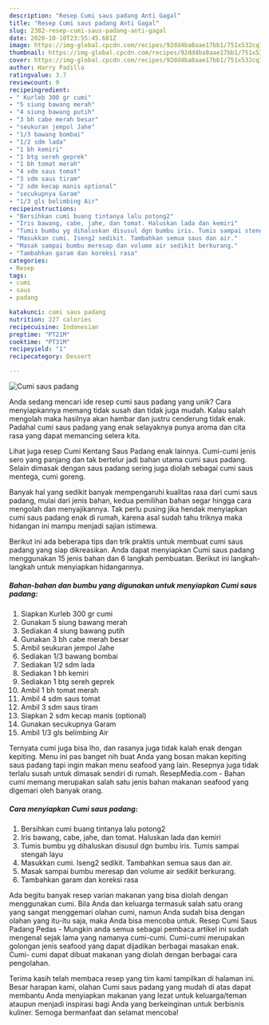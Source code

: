 ```yaml
---
description: "Resep Cumi saus padang Anti Gagal"
title: "Resep Cumi saus padang Anti Gagal"
slug: 2382-resep-cumi-saus-padang-anti-gagal
date: 2020-10-10T23:55:45.681Z
image: https://img-global.cpcdn.com/recipes/92dd4ba8aae17bb1/751x532cq70/cumi-saus-padang-foto-resep-utama.jpg
thumbnail: https://img-global.cpcdn.com/recipes/92dd4ba8aae17bb1/751x532cq70/cumi-saus-padang-foto-resep-utama.jpg
cover: https://img-global.cpcdn.com/recipes/92dd4ba8aae17bb1/751x532cq70/cumi-saus-padang-foto-resep-utama.jpg
author: Harry Padilla
ratingvalue: 3.7
reviewcount: 9
recipeingredient:
- " Kurleb 300 gr cumi"
- "5 siung bawang merah"
- "4 siung bawang putih"
- "3 bh cabe merah besar"
- "seukuran jempol Jahe"
- "1/3 bawang bombai"
- "1/2 sdm lada"
- "1 bh kemiri"
- "1 btg sereh geprek"
- "1 bh tomat merah"
- "4 sdm saus tomat"
- "3 sdm saus tiram"
- "2 sdm kecap manis optional"
- "secukupnya Garam"
- "1/3 gls belimbing Air"
recipeinstructions:
- "Bersihkan cumi buang tintanya lalu potong2"
- "Iris bawang, cabe, jahe, dan tomat. Haluskan lada dan kemiri"
- "Tumis bumbu yg dihaluskan disusul dgn bumbu iris. Tumis sampai stengah layu"
- "Masukkan cumi. Iseng2 sedikit. Tambahkan semua saus dan air."
- "Masak sampai bumbu meresap dan volume air sedikit berkurang."
- "Tambahkan garam dan koreksi rasa"
categories:
- Resep
tags:
- cumi
- saus
- padang

katakunci: cumi saus padang 
nutrition: 227 calories
recipecuisine: Indonesian
preptime: "PT21M"
cooktime: "PT31M"
recipeyield: "1"
recipecategory: Dessert

---
```



![Cumi saus padang](https://img-global.cpcdn.com/recipes/92dd4ba8aae17bb1/751x532cq70/cumi-saus-padang-foto-resep-utama.jpg)

Anda sedang mencari ide resep cumi saus padang yang unik? Cara menyiapkannya memang tidak susah dan tidak juga mudah. Kalau salah mengolah maka hasilnya akan hambar dan justru cenderung tidak enak. Padahal cumi saus padang yang enak selayaknya punya aroma dan cita rasa yang dapat memancing selera kita.

Lihat juga resep Cumi Kentang Saus Padang enak lainnya. Cumi-cumi jenis sero yang panjang dan tak bertelur jadi bahan utama cumi saus padang. Selain dimasak dengan saus padang sering juga diolah sebagai cumi saus mentega, cumi goreng.

Banyak hal yang sedikit banyak mempengaruhi kualitas rasa dari cumi saus padang, mulai dari jenis bahan, kedua pemilihan bahan segar hingga cara mengolah dan menyajikannya. Tak perlu pusing jika hendak menyiapkan cumi saus padang enak di rumah, karena asal sudah tahu triknya maka hidangan ini mampu menjadi sajian istimewa.


Berikut ini ada beberapa tips dan trik praktis untuk membuat cumi saus padang yang siap dikreasikan. Anda dapat menyiapkan Cumi saus padang menggunakan 15 jenis bahan dan 6 langkah pembuatan. Berikut ini langkah-langkah untuk menyiapkan hidangannya.

<!--inarticleads1-->

##### Bahan-bahan dan bumbu yang digunakan untuk menyiapkan Cumi saus padang:

1. Siapkan  Kurleb 300 gr cumi
1. Gunakan 5 siung bawang merah
1. Sediakan 4 siung bawang putih
1. Gunakan 3 bh cabe merah besar
1. Ambil seukuran jempol Jahe
1. Sediakan 1/3 bawang bombai
1. Sediakan 1/2 sdm lada
1. Sediakan 1 bh kemiri
1. Sediakan 1 btg sereh geprek
1. Ambil 1 bh tomat merah
1. Ambil 4 sdm saus tomat
1. Ambil 3 sdm saus tiram
1. Siapkan 2 sdm kecap manis (optional)
1. Gunakan secukupnya Garam
1. Ambil 1/3 gls belimbing Air


Ternyata cumi juga bisa lho, dan rasanya juga tidak kalah enak dengan kepiting. Menu ini pas banget nih buat Anda yang bosan makan kepiting saus padang tapi ingin makan menu seafood yang lain. Resepnya juga tidak terlalu susah untuk dimasak sendiri di rumah. ResepMedia.com - Bahan cumi memang merupakan salah satu jenis bahan makanan seafood yang digemari oleh banyak orang. 

<!--inarticleads2-->

##### Cara menyiapkan Cumi saus padang:

1. Bersihkan cumi buang tintanya lalu potong2
1. Iris bawang, cabe, jahe, dan tomat. Haluskan lada dan kemiri
1. Tumis bumbu yg dihaluskan disusul dgn bumbu iris. Tumis sampai stengah layu
1. Masukkan cumi. Iseng2 sedikit. Tambahkan semua saus dan air.
1. Masak sampai bumbu meresap dan volume air sedikit berkurang.
1. Tambahkan garam dan koreksi rasa


Ada begitu banyak resep varian makanan yang bisa diolah dengan menggunakan cumi. Bila Anda dan keluarga termasuk salah satu orang yang sangat menggemari olahan cumi, namun Anda sudah bisa dengan olahan yang itu-itu saja, maka Anda bisa mencoba untuk. Resep Cumi Saus Padang Pedas - Mungkin anda semua sebagai pembaca artikel ini sudah mengenal sejak lama yang namanya cumi-cumi. Cumi-cumi merupakan golongan jenis seafood yang dapat dijadikan berbagai masakan enak. Cumi- cumi dapat dibuat makanan yang diolah dengan berbagai cara pengolahan. 

Terima kasih telah membaca resep yang tim kami tampilkan di halaman ini. Besar harapan kami, olahan Cumi saus padang yang mudah di atas dapat membantu Anda menyiapkan makanan yang lezat untuk keluarga/teman ataupun menjadi inspirasi bagi Anda yang berkeinginan untuk berbisnis kuliner. Semoga bermanfaat dan selamat mencoba!
